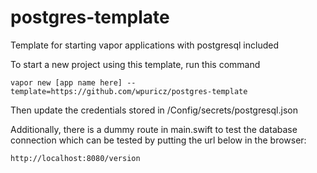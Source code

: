 # postgres-template
Template for starting vapor applications with postgresql included

To start a new project using this template, run this command

    vapor new [app name here] --template=https://github.com/wpuricz/postgres-template

Then update the credentials stored in /Config/secrets/postgresql.json

Additionally, there is a dummy route in main.swift to test the database connection which can be tested by putting the url below in the browser:

    http://localhost:8080/version

